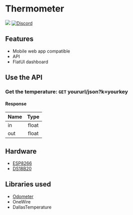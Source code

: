 # Thermometer

[![](https://img.shields.io/github/license/mashape/apistatus.svg)](https://github.com/xRealNeon/Thermometer/blob/master/LICENSE)
[![Discord](https://discordapp.com/api/guilds/365206523749728266/embed.png)](https://discord.gg/rpvdY42)

## Features
- Mobile web app compatible
- API
- FlatUI dashboard

## Use the API
### Get the temperature: `GET` yoururl/json?k=yourkey

#### Response
| Name          | Type          |
| ------------- |:-------------:|
| in            | float         |
| out           | float         |

## Hardware
- [ESP8266](https://www.ebay.com/itm/NodeMcu-Lua-WIFI-Internet-Things-development-board-based-ESP8266-CP2102-module/201542946669)
- [DS18B20](https://www.ebay.com/itm/10pcs-Waterproof-DS18B20-Digital-Thermal-Probe-SensorTemperature-Sensor-100cm-TS/113336693808)

## Libraries used
- [Odometer](https://github.hubspot.com/odometer/)
- OneWire
- DallasTemperature
